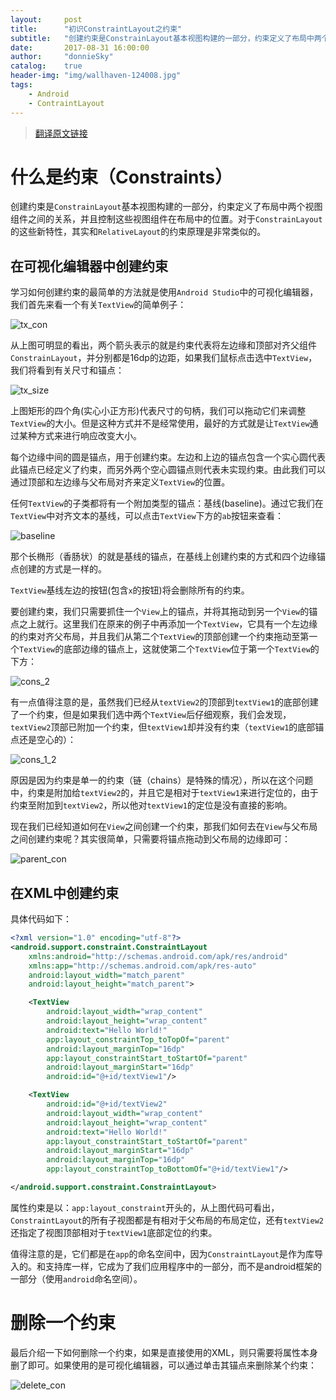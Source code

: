 ```yaml
---
layout:     post
title:		"初识ConstraintLayout之约束"
subtitle:   "创建约束是ConstrainLayout基本视图构建的一部分，约束定义了布局中两个视图组件之间的关系，并且控制这些视图组件在布局中的位置。对于ConstrainLayout的这些新特性，其实和RelativeLayout的约束原理是非常类似的。"
date:       2017-08-31 16:00:00
author:     "donnieSky"
catalog:	true
header-img: "img/wallhaven-124008.jpg"
tags:
    - Android
    - ContraintLayout
---
```


> [翻译原文链接](https://constraintlayout.github.io/basics/create_constraint.html)

# 什么是约束（Constraints）
创建约束是`ConstrainLayout`基本视图构建的一部分，约束定义了布局中两个视图组件之间的关系，并且控制这些视图组件在布局中的位置。对于`ConstrainLayout`的这些新特性，其实和`RelativeLayout`的约束原理是非常类似的。

## 在可视化编辑器中创建约束
学习如何创建约束的最简单的方法就是使用`Android Studio`中的可视化编辑器，我们首先来看一个有关`TextView`的简单例子：

![tx_con](https://user-images.githubusercontent.com/8588940/29909521-e22360d8-8e58-11e7-9686-2d06e290774d.png)

从上图可明显的看出，两个箭头表示的就是约束代表将左边缘和顶部对齐父组件`ConstrainLayout`，并分别都是16dp的边距，如果我们鼠标点击选中`TextView`，我们将看到有关尺寸和锚点：

![tx_size](https://user-images.githubusercontent.com/8588940/29909727-d62bd80e-8e59-11e7-8e52-6c9efc850631.png)

上图矩形的四个角(实心小正方形)代表尺寸的句柄，我们可以拖动它们来调整`TextView`的大小。但是这种方式并不是经常使用，最好的方式就是让`TextView`通过某种方式来进行响应改变大小。

每个边缘中间的圆是锚点，用于创建约束。左边和上边的锚点包含一个实心圆代表此锚点已经定义了约束，而另外两个空心圆锚点则代表未实现约束。由此我们可以通过顶部和左边缘与父布局对齐来定义`TextView`的位置。

任何`TextView`的子类都将有一个附加类型的锚点：基线(baseline)。通过它我们在`TextView`中对齐文本的基线，可以点击`TextView`下方的`ab`按钮来查看：

![baseline](https://user-images.githubusercontent.com/8588940/29910400-6fe92cf6-8e5c-11e7-8f9d-331da0ff384b.png)

那个长椭形（香肠状）的就是基线的锚点，在基线上创建约束的方式和四个边缘锚点创建的方式是一样的。

`TextView`基线左边的按钮(包含`x`的按钮)将会删除所有的约束。

要创建约束，我们只需要抓住一个`View`上的锚点，并将其拖动到另一个`View`的锚点之上就行。这里我们在原来的例子中再添加一个`TextView`，它具有一个左边缘的约束对齐父布局，并且我们从第二个`TextView`的顶部创建一个约束拖动至第一个`TextView`的底部边缘的锚点上，这就使第二个`TextView`位于第一个`TextView`的下方：

![cons_2](https://user-images.githubusercontent.com/8588940/29910905-75a3f386-8e5e-11e7-904b-5aff68449b3f.gif)

有一点值得注意的是，虽然我们已经从`textView2`的顶部到`textView1`的底部创建了一个约束，但是如果我们选中两个`TextView`后仔细观察，我们会发现，`textView2`顶部已附加一个约束，但`textView1`却并没有约束（`textView1`的底部锚点还是空心的）：

![cons_1_2](https://user-images.githubusercontent.com/8588940/29911182-8912e098-8e5f-11e7-899a-b475b7590619.gif)

原因是因为约束是单一的约束（链（chains）是特殊的情况），所以在这个问题中，约束是附加给`textView2`的，并且它是相对于`textView1`来进行定位的，由于约束至附加到`textView2`，所以他对`textView1`的定位是没有直接的影响。

现在我们已经知道如何在`View`之间创建一个约束，那我们如何去在`View`与父布局之间创建约束呢？其实很简单，只需要将锚点拖动到父布局的边缘即可：

![parent_con](https://user-images.githubusercontent.com/8588940/29911665-471d3970-8e61-11e7-9f8f-0d16ae466c33.gif)

## 在XML中创建约束
具体代码如下：
```xml
<?xml version="1.0" encoding="utf-8"?>
<android.support.constraint.ConstraintLayout
    xmlns:android="http://schemas.android.com/apk/res/android"
    xmlns:app="http://schemas.android.com/apk/res-auto"
    android:layout_width="match_parent"
    android:layout_height="match_parent">

    <TextView
        android:layout_width="wrap_content"
        android:layout_height="wrap_content"
        android:text="Hello World!"
        app:layout_constraintTop_toTopOf="parent"
        android:layout_marginTop="16dp"
        app:layout_constraintStart_toStartOf="parent"
        android:layout_marginStart="16dp"
        android:id="@+id/textView1"/>

    <TextView
        android:id="@+id/textView2"
        android:layout_width="wrap_content"
        android:layout_height="wrap_content"
        android:text="Hello World!"
        app:layout_constraintStart_toStartOf="parent"
        android:layout_marginStart="16dp"
        android:layout_marginTop="16dp"
        app:layout_constraintTop_toBottomOf="@+id/textView1"/>

</android.support.constraint.ConstraintLayout>
```

属性约束是以：`app:layout_constraint`开头的，从上图代码可看出，`ConstraintLayout`的所有子视图都是有相对于父布局的布局定位，还有`textView2`还指定了视图顶部相对于`textView1`底部定位的约束。

值得注意的是，它们都是在`app`的命名空间中，因为`ConstraintLayout`是作为库导入的。和支持库一样，它成为了我们应用程序中的一部分，而不是android框架的一部分（使用`android`命名空间）。

# 删除一个约束
最后介绍一下如何删除一个约束，如果是直接使用的XML，则只需要将属性本身删了即可。如果使用的是可视化编辑器，可以通过单击其锚点来删除某个约束：

![delete_con](https://user-images.githubusercontent.com/8588940/29912310-d72dad7c-8e63-11e7-887b-29465fb70bb9.gif)


